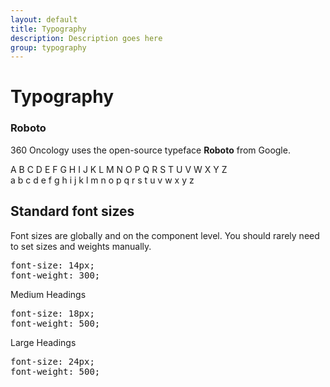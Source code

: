 ```yaml
---
layout: default
title: Typography
description: Description goes here
group: typography
---
```


# Typography

### Roboto

360 Oncology uses the open-source typeface **Roboto** from Google.

<div class="layout">
  <!-- div style="font-size: 120px">Ra</div -->
  <div>A B C D E F G H I J K L M N O P Q R S T U V W X Y Z <br>a b c d e f g h i j k l m n o p q r s t u v w x y z</div>
</div>

## Standard font sizes

Font sizes are globally and on the component level. You should rarely need to set sizes and weights manually.
<pre class="highlight">
font-size: 14px;
font-weight: 300;
</pre>

<div class="med-heading">Medium Headings</div>
<pre class="highlight">
font-size: 18px;
font-weight: 500;
</pre>

<div class="large-heading">Large Headings</div>
<pre class="highlight">
font-size: 24px;
font-weight: 500;
</pre>